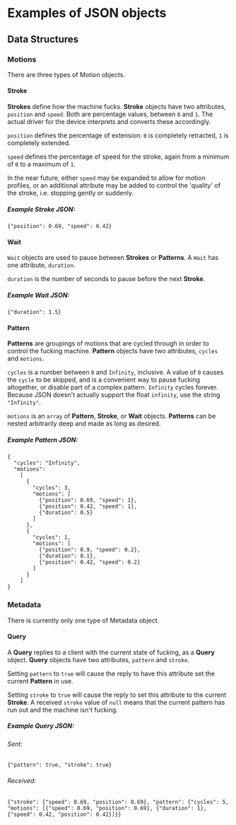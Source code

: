 Examples of JSON objects
========================

Data Structures
---------------

### Motions

There are three types of Motion objects.

#### **Stroke**

**Strokes** define how the machine fucks. **Stroke** objects have two attributes,
`position` and `speed`. Both are percentage values, between `0` and `1`.
The actual driver for the device interprets and converts these accordingly.

`position` defines the percentage of extension: `0` is completely retracted, `1` is completely extended.

`speed` defines the percentage of speed for the stroke, again from a minimum of `0` to a maximum of `1`.

In the near future, either `speed` may be expanded to allow for motion profiles, or an additional attribute may be
added to control the 'quality' of the stroke, i.e. stopping gently or suddenly.

##### Example **Stroke** JSON:

`{"position": 0.69, "speed": 0.42}`

#### **Wait**

`Wait` objects are used to pause between **Strokes** or **Patterns**.
A `Wait` has one attribute, `duration`.

`duration` is the number of seconds to pause before the next **Stroke**.

##### Example **Wait** JSON:

`{"duration": 1.5}`

#### **Pattern**

**Patterns** are groupings of motions that are cycled through in order to control the fucking machine.
**Pattern** objects have two attributes, `cycles` and `motions`.

`cycles` is a number between `0` and `Infinity`, inclusive.
A value of `0` causes the `cycle` to be skipped, and is a convenient way to pause fucking altogether,
or disable part of a complex pattern.
`Infinity` cycles forever.
Because JSON doesn't actually support the float `infinity`, use the string `"Infinity"`.

`motions` is an `array` of **Pattern**, **Stroke**, or **Wait** objects.
**Patterns** can be nested arbitrarily deep and made as long as desired.

##### Example **Pattern** JSON:

    {
      "cycles": "Infinity",
      "motions":
        [
          {
            "cycles": 3,
            "motions": [
              {"position": 0.69, "speed": 1},
              {"position": 0.42, "speed": 1},
              {"duration": 0.5}
            ]
          },
          {
            "cycles": 1,
            "motions": [
              {"position": 0.9, "speed": 0.2},
              {"duration": 0.1},
              {"position": 0.42, "speed": 0.2}
            ]
          }
        ]
    }

### Metadata

There is currently only one type of Metadata object.

#### **Query**

A **Query** replies to a client with the current state of fucking, as a **Query** object.
**Query** objects have two attributes, `pattern` and `stroke`.

Setting `pattern` to `true` will cause the reply to have this attribute set the current **Pattern** in use.

Setting `stroke` to `true` will cause the reply to set this attribute to the current **Stroke**.
A received `stroke` value of `null` means that the current pattern has run out and the machine isn't fucking.

##### Example **Query** JSON:

###### Sent:

`{"pattern": true, "stroke": true}`

###### Received:

`{"stroke": {"speed": 0.69, "position": 0.69}, "pattern": {"cycles": 5, "motions": [{"speed": 0.69, "position": 0.69}, {"duration": 1}, {"speed": 0.42, "position": 0.42}]}}`
